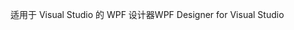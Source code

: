 <span data-ttu-id="72b67-101">适用于 Visual Studio 的 WPF 设计器</span><span class="sxs-lookup"><span data-stu-id="72b67-101">WPF Designer for Visual Studio</span></span>
